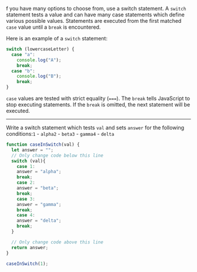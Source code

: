 f you have many options to choose from, use a switch statement. A `switch` statement tests a value and can have many case statements which define various possible values. Statements are executed from the first matched `case` value until a `break` is encountered.

Here is an example of a `switch` statement:

```jsx
switch (lowercaseLetter) {
  case "a":
    console.log("A");
    break;
  case "b":
    console.log("B");
    break;
}
```

`case` values are tested with strict equality (`===`). The `break` tells JavaScript to stop executing statements. If the `break` is omitted, the next statement will be executed.

---

Write a switch statement which tests `val` and sets `answer` for the following conditions:`1` - `alpha2` - `beta3` - `gamma4` - `delta`

```jsx
function caseInSwitch(val) {
  let answer = "";
  // Only change code below this line
  switch (val){
    case 1: 
    answer = "alpha";
    break;
    case 2:
    answer = "beta";
    break;
    case 3:
    answer = "gamma";
    break;
    case 4:
    answer = "delta";
    break;
  }

  // Only change code above this line
  return answer;
}

caseInSwitch(1);
```
